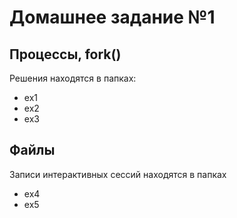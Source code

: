 # Домашнее задание №1

## Процессы, fork() 

Решения находятся в папках:

* ex1
* ex2 
* ex3

## Файлы

Записи интерактивных сессий находятся в папках 
* ex4
* ex5
